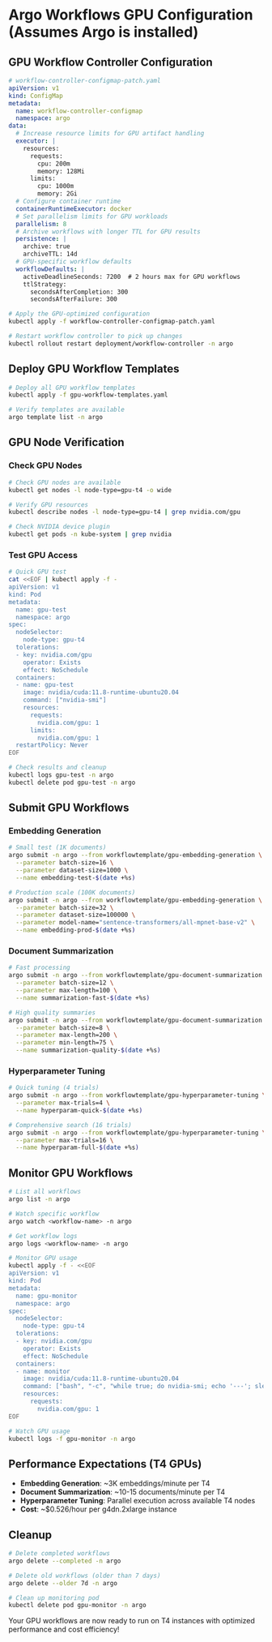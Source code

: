# Argo Workflows GPU Configuration (Assumes Argo is installed)

## GPU Workflow Controller Configuration

```yaml
# workflow-controller-configmap-patch.yaml
apiVersion: v1
kind: ConfigMap
metadata:
  name: workflow-controller-configmap
  namespace: argo
data:
  # Increase resource limits for GPU artifact handling
  executor: |
    resources:
      requests:
        cpu: 200m
        memory: 128Mi
      limits:
        cpu: 1000m
        memory: 2Gi
  # Configure container runtime
  containerRuntimeExecutor: docker
  # Set parallelism limits for GPU workloads
  parallelism: 8
  # Archive workflows with longer TTL for GPU results
  persistence: |
    archive: true
    archiveTTL: 14d
  # GPU-specific workflow defaults
  workflowDefaults: |
    activeDeadlineSeconds: 7200  # 2 hours max for GPU workflows
    ttlStrategy:
      secondsAfterCompletion: 300
      secondsAfterFailure: 300
```

```bash
# Apply the GPU-optimized configuration
kubectl apply -f workflow-controller-configmap-patch.yaml

# Restart workflow controller to pick up changes
kubectl rollout restart deployment/workflow-controller -n argo
```

## Deploy GPU Workflow Templates

```bash
# Deploy all GPU workflow templates
kubectl apply -f gpu-workflow-templates.yaml

# Verify templates are available
argo template list -n argo
```

## GPU Node Verification

### Check GPU Nodes

```bash
# Check GPU nodes are available
kubectl get nodes -l node-type=gpu-t4 -o wide

# Verify GPU resources
kubectl describe nodes -l node-type=gpu-t4 | grep nvidia.com/gpu

# Check NVIDIA device plugin
kubectl get pods -n kube-system | grep nvidia
```

### Test GPU Access

```bash
# Quick GPU test
cat <<EOF | kubectl apply -f -
apiVersion: v1
kind: Pod
metadata:
  name: gpu-test
  namespace: argo
spec:
  nodeSelector:
    node-type: gpu-t4
  tolerations:
  - key: nvidia.com/gpu
    operator: Exists
    effect: NoSchedule
  containers:
  - name: gpu-test
    image: nvidia/cuda:11.8-runtime-ubuntu20.04
    command: ["nvidia-smi"]
    resources:
      requests:
        nvidia.com/gpu: 1
      limits:
        nvidia.com/gpu: 1
  restartPolicy: Never
EOF

# Check results and cleanup
kubectl logs gpu-test -n argo
kubectl delete pod gpu-test -n argo
```

## Submit GPU Workflows

### Embedding Generation

```bash
# Small test (1K documents)
argo submit -n argo --from workflowtemplate/gpu-embedding-generation \
  --parameter batch-size=16 \
  --parameter dataset-size=1000 \
  --name embedding-test-$(date +%s)

# Production scale (100K documents)
argo submit -n argo --from workflowtemplate/gpu-embedding-generation \
  --parameter batch-size=32 \
  --parameter dataset-size=100000 \
  --parameter model-name="sentence-transformers/all-mpnet-base-v2" \
  --name embedding-prod-$(date +%s)
```

### Document Summarization

```bash
# Fast processing
argo submit -n argo --from workflowtemplate/gpu-document-summarization \
  --parameter batch-size=12 \
  --parameter max-length=100 \
  --name summarization-fast-$(date +%s)

# High quality summaries
argo submit -n argo --from workflowtemplate/gpu-document-summarization \
  --parameter batch-size=8 \
  --parameter max-length=200 \
  --parameter min-length=75 \
  --name summarization-quality-$(date +%s)
```

### Hyperparameter Tuning

```bash
# Quick tuning (4 trials)
argo submit -n argo --from workflowtemplate/gpu-hyperparameter-tuning \
  --parameter max-trials=4 \
  --name hyperparam-quick-$(date +%s)

# Comprehensive search (16 trials)
argo submit -n argo --from workflowtemplate/gpu-hyperparameter-tuning \
  --parameter max-trials=16 \
  --name hyperparam-full-$(date +%s)
```

## Monitor GPU Workflows

```bash
# List all workflows
argo list -n argo

# Watch specific workflow
argo watch <workflow-name> -n argo

# Get workflow logs
argo logs <workflow-name> -n argo

# Monitor GPU usage
kubectl apply -f - <<EOF
apiVersion: v1
kind: Pod
metadata:
  name: gpu-monitor
  namespace: argo
spec:
  nodeSelector:
    node-type: gpu-t4
  tolerations:
  - key: nvidia.com/gpu
    operator: Exists
    effect: NoSchedule
  containers:
  - name: monitor
    image: nvidia/cuda:11.8-runtime-ubuntu20.04
    command: ["bash", "-c", "while true; do nvidia-smi; echo '---'; sleep 30; done"]
    resources:
      requests:
        nvidia.com/gpu: 1
EOF

# Watch GPU usage
kubectl logs -f gpu-monitor -n argo
```

## Performance Expectations (T4 GPUs)

- **Embedding Generation**: ~3K embeddings/minute per T4
- **Document Summarization**: ~10-15 documents/minute per T4
- **Hyperparameter Tuning**: Parallel execution across available T4 nodes
- **Cost**: ~$0.526/hour per g4dn.2xlarge instance

## Cleanup

```bash
# Delete completed workflows
argo delete --completed -n argo

# Delete old workflows (older than 7 days)
argo delete --older 7d -n argo

# Clean up monitoring pod
kubectl delete pod gpu-monitor -n argo
```

Your GPU workflows are now ready to run on T4 instances with optimized performance and cost efficiency!
